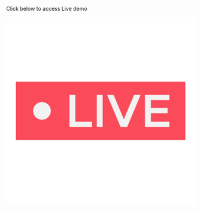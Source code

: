 Click below to access Live demo
 
[![portfolio](https://github.com/gowthamoff/gitworking/blob/main/live_2150463.png?raw=true)](https://gowthamoff.github.io/Recipewebapp/Recipewebapp/index.html) 
